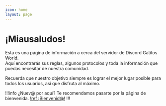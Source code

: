 ```yaml
---
icon: home
layout: page
---
```


# ¡Miausaludos!

Esta es una página de información a cerca del servidor de Discord Gatitos World.<br>
Aquí encontrarás sus reglas, algunos protocolos y toda la información que puedas necesitar de nuestra comunidad.

Recuerda que nuestro objetivo siempre es lograr el mejor lugar posible para todos los usuarios, así que disfruta al máximo.

!!!info ¿Nuev@ por aquí?
Te recomendamos pasarte por la página de bienvenida.
[!ref ¡Bienvenid@!](./welcome/)
!!!